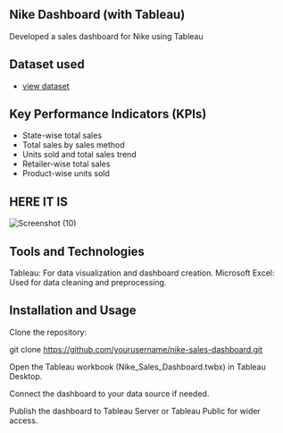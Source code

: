 ## Nike Dashboard (with Tableau)
Developed a sales dashboard for Nike using Tableau

## Dataset used
- <a href="https://github.com/likitha0606/Nike_sales_analisys/blob/main/Sheet1%20(Nike%20Dataset)_Sheet1.csv">view dataset</a>

## Key Performance Indicators (KPIs)
- State-wise total sales  
- Total sales by sales method  
- Units sold and total sales trend  
- Retailer-wise total sales  
- Product-wise units sold  


## HERE IT IS 
![Screenshot (10)](https://github.com/user-attachments/assets/9d571ac3-f568-40af-a26e-ae48a1e22ebd)

## Tools and Technologies
Tableau: For data visualization and dashboard creation.
Microsoft Excel: Used for data cleaning and preprocessing.

## Installation and Usage

Clone the repository:

git clone https://github.com/yourusername/nike-sales-dashboard.git

Open the Tableau workbook (Nike_Sales_Dashboard.twbx) in Tableau Desktop.

Connect the dashboard to your data source if needed.

Publish the dashboard to Tableau Server or Tableau Public for wider access.

